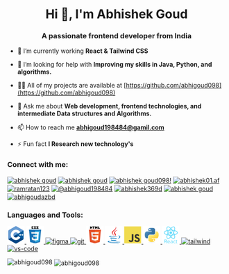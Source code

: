 <h1 align="center">Hi 👋, I'm Abhishek Goud</h1>
<h3 align="center">A passionate frontend developer from India</h3>


- 🌱 I’m currently working **React & Tailwind CSS**

- 🤝 I’m looking for help with **Improving my skills in Java, Python, and algorithms.**

- 👨‍💻 All of my projects are available at [https://github.com/abhigoud098](https://github.com/abhigoud098)

- 💬 Ask me about **Web development, frontend technologies, and intermediate Data structures and Algorithms.**

- 📫 How to reach me **abhigoud198484@gamil.com**

- ⚡ Fun fact **I Research new technology's**

<h3 align="left">Connect with me:</h3>
<p align="left">
<a href="https://twitter.com/abhishek goud" target="blank"><img align="center" src="https://raw.githubusercontent.com/rahuldkjain/github-profile-readme-generator/master/src/images/icons/Social/twitter.svg" alt="abhishek goud" height="30" width="40" /></a>
<a href="https://linkedin.com/in/abhishek goud" target="blank"><img align="center" src="https://raw.githubusercontent.com/rahuldkjain/github-profile-readme-generator/master/src/images/icons/Social/linked-in-alt.svg" alt="abhishek goud" height="30" width="40" /></a>
<a href="https://kaggle.com/abhishek goud098!" target="blank"><img align="center" src="https://raw.githubusercontent.com/rahuldkjain/github-profile-readme-generator/master/src/images/icons/Social/kaggle.svg" alt="abhishek goud098!" height="30" width="40" /></a>
<a href="https://instagram.com/abhishek01.af" target="blank"><img align="center" src="https://raw.githubusercontent.com/rahuldkjain/github-profile-readme-generator/master/src/images/icons/Social/instagram.svg" alt="abhishek01.af" height="30" width="40" /></a>
<a href="https://www.codechef.com/users/ramratan123" target="blank"><img align="center" src="https://encrypted-tbn0.gstatic.com/images?q=tbn:ANd9GcTEcv_WJfqB-tC3ZFADRoUMMMTtOA6ZzyAA6g&s"alt="ramratan123" height="30" width="40" /></a>
<a href="https://www.hackerrank.com/@abhigoud198484" target="blank"><img align="center" src="https://raw.githubusercontent.com/rahuldkjain/github-profile-readme-generator/master/src/images/icons/Social/hackerrank.svg" alt="@abhigoud198484" height="30" width="40" /></a>
<a href="https://www.leetcode.com/abhishek369d" target="blank"><img align="center" src="https://raw.githubusercontent.com/rahuldkjain/github-profile-readme-generator/master/src/images/icons/Social/leet-code.svg" alt="abhishek369d" height="30" width="40" /></a>
<a href="https://www.hackerearth.com/abhishek goud" target="blank"><img align="center" src="https://encrypted-tbn0.gstatic.com/images?q=tbn:ANd9GcSKgMVt1QyAZLhj8l66MBlIt2PXDcoZYO0nxw&s" alt="abhishek goud" height="30" width="40" /></a>
<a href="https://auth.geeksforgeeks.org/user/abhigoudazbd" target="blank"><img align="center" src="https://raw.githubusercontent.com/rahuldkjain/github-profile-readme-generator/master/src/images/icons/Social/geeks-for-geeks.svg" alt="abhigoudazbd" height="30" width="40" /></a>
</p>

<h3 align="left">Languages and Tools:</h3>
<p align="left"> <a href="https://www.w3schools.com/cpp/" target="_blank" rel="noreferrer"> <img src="https://raw.githubusercontent.com/devicons/devicon/master/icons/cplusplus/cplusplus-original.svg" alt="cplusplus" width="40" height="40"/> </a> <a href="https://www.w3schools.com/css/" target="_blank" rel="noreferrer"> <img src="https://raw.githubusercontent.com/devicons/devicon/master/icons/css3/css3-original-wordmark.svg" alt="css3" width="40" height="40"/> </a> <a href="https://www.figma.com/" target="_blank" rel="noreferrer"> <img src="https://www.vectorlogo.zone/logos/figma/figma-icon.svg" alt="figma" width="40" height="40"/> </a> <a href="https://git-scm.com/" target="_blank" rel="noreferrer"> <img src="https://www.vectorlogo.zone/logos/git-scm/git-scm-icon.svg" alt="git" width="40" height="40"/> </a> <a href="https://www.w3.org/html/" target="_blank" rel="noreferrer"> <img src="https://raw.githubusercontent.com/devicons/devicon/master/icons/html5/html5-original-wordmark.svg" alt="html5" width="40" height="40"/> </a> <a href="https://www.java.com" target="_blank" rel="noreferrer"> <img src="https://raw.githubusercontent.com/devicons/devicon/master/icons/java/java-original.svg" alt="java" width="40" height="40"/> </a> <a href="https://developer.mozilla.org/en-US/docs/Web/JavaScript" target="_blank" rel="noreferrer"> <img src="https://raw.githubusercontent.com/devicons/devicon/master/icons/javascript/javascript-original.svg" alt="javascript" width="40" height="40"/> </a> <a href="https://www.python.org" target="_blank" rel="noreferrer"> <img src="https://raw.githubusercontent.com/devicons/devicon/master/icons/python/python-original.svg" alt="python" width="40" height="40"/> </a> <a href="https://reactjs.org/" target="_blank" rel="noreferrer"> <img src="https://raw.githubusercontent.com/devicons/devicon/master/icons/react/react-original-wordmark.svg" alt="react" width="40" height="40"/> </a> <a href="https://tailwindcss.com/" target="_blank" rel="noreferrer"> <img src="https://www.vectorlogo.zone/logos/tailwindcss/tailwindcss-icon.svg" alt="tailwind" width="40" height="40"/> </a>  <a href="https://vs-code.com/" target="_blank" rel="noreferrer"> <img src="https://yt3.googleusercontent.com/_q52i8bUAEvcb7JR4e-eNTv23y2A_wg5sCz0NC0GrGtcw1CRMWJSOPVHUDh_bngD0q4gMvVeoA=s900-c-k-c0x00ffffff-no-rj"alt="vs-code" width="40" height="40"/> </a> </p>

<p><img align="left" src="https://github-readme-stats.vercel.app/api/top-langs?username=abhigoud098&show_icons=true&locale=en&layout=compact" alt="abhigoud098" /></p>

<p>&nbsp;<img align="center" src="https://github-readme-stats.vercel.app/api?username=abhigoud098&show_icons=true&locale=en" alt="abhigoud098" /></p>

